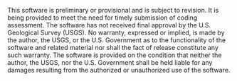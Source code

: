 This software is preliminary or provisional and is subject to revision. It is
being provided to meet the need for timely submission of coding assessment. The software has not
received final approval by the U.S. Geological Survey (USGS). No warranty,
expressed or implied, is made by the author, the USGS, or the U.S. Government as to the
functionality of the software and related material nor shall the fact of release
constitute any such warranty. The software is provided on the condition that
neither the author, the USGS, nor the U.S. Government shall be held liable for any damages
resulting from the authorized or unauthorized use of the software.
